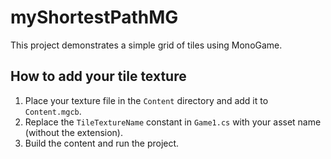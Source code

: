 # myShortestPathMG

This project demonstrates a simple grid of tiles using MonoGame.

## How to add your tile texture
1. Place your texture file in the `Content` directory and add it to `Content.mgcb`.
2. Replace the `TileTextureName` constant in `Game1.cs` with your asset name (without the extension).
3. Build the content and run the project.
